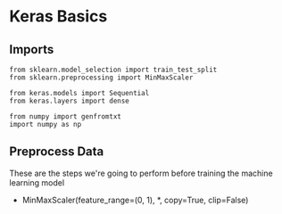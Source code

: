 # Keras Basics

## Imports
	from sklearn.model_selection import train_test_split
	from sklearn.preprocessing import MinMaxScaler
	
	from keras.models import Sequential
	from keras.layers import dense 

	from numpy import genfromtxt
	import numpy as np


## Preprocess Data
These are the steps we're going to perform before training the machine learning model
* MinMaxScaler(feature_range=(0, 1), *, copy=True, clip=False)
	

